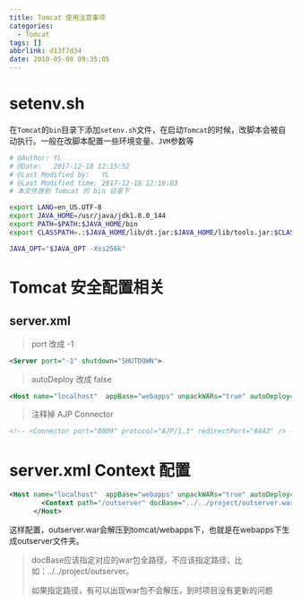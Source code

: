 ```yaml
---
title: Tomcat 使用注意事项
categories:
  - Tomcat
tags: []
abbrlink: d13f7d34
date: 2018-05-08 09:35:05
---
```


# setenv.sh

在`Tomcat`的`bin`目录下添加`setenv.sh`文件，在启动`Tomcat`的时候，改脚本会被自动执行。一般在改脚本配置一些环境变量、`JVM`参数等

```sh
# @Author: YL
# @Date:   2017-12-18 12:15:52
# @Last Modified by:   YL
# @Last Modified time: 2017-12-18 12:16:03
# 本文件放到 Tomcat 的 bin 目录下

export LANG=en_US.UTF-8
export JAVA_HOME=/usr/java/jdk1.8.0_144
export PATH=$PATH:$JAVA_HOME/bin
export CLASSPATH=.:$JAVA_HOME/lib/dt.jar:$JAVA_HOME/lib/tools.jar:$CLASSPATH

JAVA_OPT="$JAVA_OPT -Xss256k"
```



<!-- more -->



# Tomcat 安全配置相关

## server.xml

> port 改成 -1

```xml
<Server port="-1" shutdown="SHUTDOWN">
```



> autoDeploy 改成 false

```xml
<Host name="localhost"  appBase="webapps" unpackWARs="true" autoDeploy="false">
```



> 注释掉 AJP Connector

```xml
<!-- <Connector port="8009" protocol="AJP/1.3" redirectPort="8443" /> -->
```



# server.xml Context 配置


```xml
<Host name="localhost"  appBase="webapps" unpackWARs="true" autoDeploy="false">
		<Context path="/outserver" docBase="../../project/outserver.war" privileged="true" reloadable="false" />
      </Host>
```

这样配置，outserver.war会解压到tomcat/webapps下，也就是在webapps下生成outserver文件夹。

>  docBase应该指定对应的war包全路径，不应该指定路径，比如：../../project/outserver。
>
> 如果指定路径，有可以出现war包不会解压，到时项目没有更新的问题

